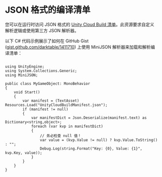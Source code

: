 # JSON 格式的编译清单

您可以在运行时访问 JSON 格式的 [Unity Cloud Build 清单](UnityCloudBuildManifest.html)。此资源要求自定义解析逻辑或使用第三方 JSON 解析器。

以下 C# 代码示例展示了如何在 GitHub Gist ([gist.github.com/darktable/1411710](https://gist.github.com/darktable/1411710)) 上使用 MiniJSON 解析器来加载和解析编译清单：

````

using UnityEngine;
using System.Collections.Generic;
using MiniJSON;

public class MyGameObject: MonoBehavior
{
    void Start()
    {
        var manifest = (TextAsset) Resources.Load("UnityCloudBuildManifest.json");
        if (manifest != null)
        {
            var manifestDict = Json.Deserialize(manifest.text) as Dictionary<string,object>;
            foreach (var kvp in manifestDict)
            {
                // 务必检查 null 值！
                var value = (kvp.Value != null) ? kvp.Value.ToString() : "";
                Debug.Log(string.Format("Key: {0}, Value: {1}", kvp.Key, value));
            }
        }
    }
}
````
